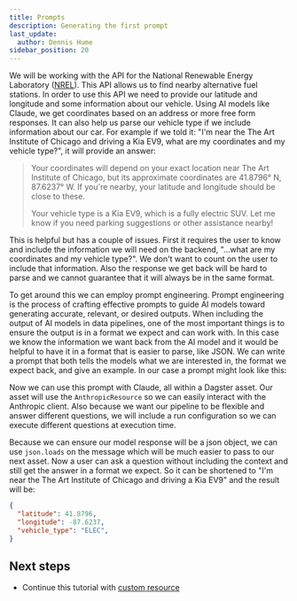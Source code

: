 ```yaml
---
title: Prompts
description: Generating the first prompt
last_update:
  author: Dennis Hume
sidebar_position: 20
---
```


We will be working with the API for the National Renewable Energy Laboratory ([NREL](https://www.nrel.gov/)). This API allows us to find nearby alternative fuel stations. In order to use this API we need to provide our latitude and longitude and some information about our vehicle. Using AI models like Claude, we get coordinates based on an address or more free form responses. It can also help us parse our vehicle type if we include information about our car. For example if we told it: "I'm near the The Art Institute of Chicago and driving a Kia EV9, what are my coordinates and my vehicle type?", it will provide an answer:

> Your coordinates will depend on your exact location near The Art Institute of Chicago, but its approximate coordinates are 41.8796° N, 87.6237° W. If you're nearby, your latitude and longitude should be close to these.
> 
> Your vehicle type is a Kia EV9, which is a fully electric SUV. Let me know if you need parking suggestions or other assistance nearby!

This is helpful but has a couple of issues. First it requires the user to know and include the information we will need on the backend, "...what are my coordinates and my vehicle type?". We don't want to count on the user to include that information. Also the response we get back will be hard to parse and we cannot guarantee that it will always be in the same format.

To get around this we can employ prompt engineering. Prompt engineering is the process of crafting effective prompts to guide AI models toward generating accurate, relevant, or desired outputs. When including the output of AI models in data pipelines, one of the most important things is to ensure the output is in a format we expect and can work with. In this case we know the information we want back from the AI model and it would be helpful to have it in a format that is easier to parse, like JSON. We can write a prompt that both tells the models what we are interested in, the format we expect back, and give an example. In our case a prompt might look like this:

<CodeExample path="project_prompt_eng/project_prompt_eng/assets.py" language="python" lineStart="8" lineEnd="31"/>

Now we can use this prompt with Claude, all within a Dagster asset. Our asset will use the `AnthropicResource` so we can easily interact with the Anthropic client. Also because we want our pipeline to be flexible and answer different questions, we will include a run configuration so we can execute different questions at execution time.  

<CodeExample path="project_prompt_eng/project_prompt_eng/assets.py" language="python" lineStart="65" lineEnd="93"/>

Because we can ensure our model response will be a json object, we can use `json.loads` on the message which will be much easier to pass to our next asset. Now a user can ask a question without including the context and still get the answer in a format we expect. So it can be shortened to "I'm near the The Art Institute of Chicago and driving a Kia EV9" and the result will be:

```json
{
  "latitude": 41.8796,
  "longitude": -87.6237,
  "vehicle_type": "ELEC",
}
```

## Next steps

- Continue this tutorial with [custom resource](custom-resource)